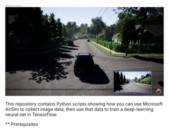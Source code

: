 <img src="airsim.png">

This repository contains Python scripts showing how you can use Microsoft AirSim to collect image data,
then use that data to train a deep-learning neural net in TensorFlow.  

** Prerequisites
